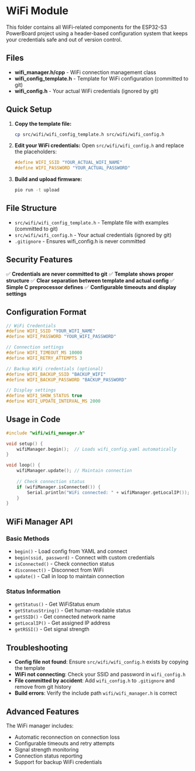 # WiFi Module

This folder contains all WiFi-related components for the ESP32-S3 PowerBoard project using a header-based configuration system that keeps your credentials safe and out of version control.

## Files

- **wifi_manager.h/cpp** - WiFi connection management class
- **wifi_config_template.h** - Template for WiFi configuration (committed to git)
- **wifi_config.h** - Your actual WiFi credentials (ignored by git)

## Quick Setup

1. **Copy the template file:**
   ```bash
   cp src/wifi/wifi_config_template.h src/wifi/wifi_config.h
   ```

2. **Edit your WiFi credentials:**
   Open `src/wifi/wifi_config.h` and replace the placeholders:
   ```c
   #define WIFI_SSID "YOUR_ACTUAL_WIFI_NAME"
   #define WIFI_PASSWORD "YOUR_ACTUAL_PASSWORD"
   ```

3. **Build and upload firmware:**
   ```bash
   pio run -t upload
   ```

## File Structure

- `src/wifi/wifi_config_template.h` - Template file with examples (committed to git)
- `src/wifi/wifi_config.h` - Your actual credentials (ignored by git)
- `.gitignore` - Ensures wifi_config.h is never committed

## Security Features

✅ **Credentials are never committed to git**
✅ **Template shows proper structure**
✅ **Clear separation between template and actual config**
✅ **Simple C preprocessor defines**
✅ **Configurable timeouts and display settings**

## Configuration Format

```c
// WiFi Credentials
#define WIFI_SSID "YOUR_WIFI_NAME"
#define WIFI_PASSWORD "YOUR_WIFI_PASSWORD"

// Connection settings  
#define WIFI_TIMEOUT_MS 10000
#define WIFI_RETRY_ATTEMPTS 3

// Backup WiFi credentials (optional)
#define WIFI_BACKUP_SSID "BACKUP_WIFI"
#define WIFI_BACKUP_PASSWORD "BACKUP_PASSWORD"

// Display settings
#define WIFI_SHOW_STATUS true
#define WIFI_UPDATE_INTERVAL_MS 2000
```

## Usage in Code

```cpp
#include "wifi/wifi_manager.h"

void setup() {
    wifiManager.begin();  // Loads wifi_config.yaml automatically
}

void loop() {
    wifiManager.update(); // Maintain connection
    
    // Check connection status
    if (wifiManager.isConnected()) {
        Serial.println("WiFi connected: " + wifiManager.getLocalIP());
    }
}
```

## WiFi Manager API

### Basic Methods
- `begin()` - Load config from YAML and connect
- `begin(ssid, password)` - Connect with custom credentials
- `isConnected()` - Check connection status
- `disconnect()` - Disconnect from WiFi
- `update()` - Call in loop to maintain connection

### Status Information
- `getStatus()` - Get WiFiStatus enum
- `getStatusString()` - Get human-readable status
- `getSSID()` - Get connected network name
- `getLocalIP()` - Get assigned IP address
- `getRSSI()` - Get signal strength

## Troubleshooting

- **Config file not found**: Ensure `src/wifi/wifi_config.h` exists by copying the template
- **WiFi not connecting**: Check your SSID and password in `wifi_config.h`
- **File committed by accident**: Add `wifi_config.h` to `.gitignore` and remove from git history
- **Build errors**: Verify the include path `wifi/wifi_manager.h` is correct

## Advanced Features

The WiFi manager includes:
- Automatic reconnection on connection loss
- Configurable timeouts and retry attempts
- Signal strength monitoring
- Connection status reporting
- Support for backup WiFi credentials
